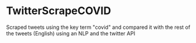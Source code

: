 # TwitterScrapeCOVID

Scraped tweets using the key term "covid" and compared it with the rest of the tweets (English) using an NLP and the twitter API
